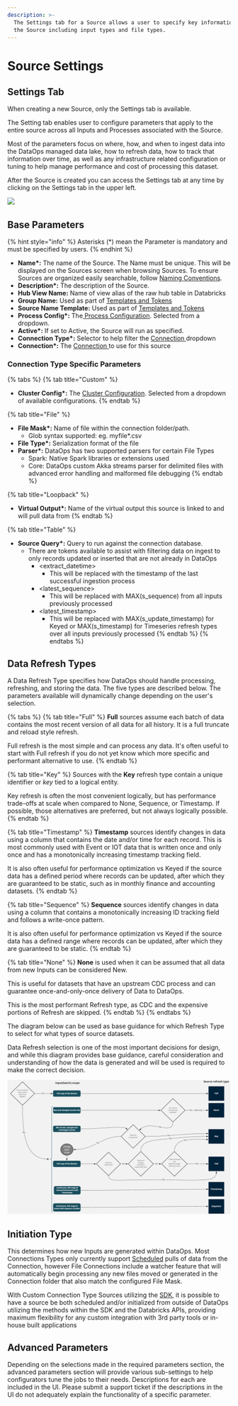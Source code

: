 ```yaml
---
description: >-
  The Settings tab for a Source allows a user to specify key information about
  the Source including input types and file types.
---
```


# Source Settings

## Settings Tab

When creating a new Source, only the Settings tab is available.&#x20;

The Setting tab enables user to configure parameters that apply to the entire source across all Inputs and Processes associated with the Source.

Most of the parameters focus on where, how, and when to ingest data into the DataOps managed data lake, how to refresh data, how to track that information over time, as well as any infrastructure related configuration or tuning to help manage performance and cost of processing this dataset.

After the Source is created you can access the Settings tab at any time by clicking on the Settings tab in the upper left.

![](../../.gitbook/assets/source\_settings\_001.png)

## Base Parameters

{% hint style="info" %}
Asterisks (\*) mean the Parameter is mandatory and must be specified by users.
{% endhint %}

* **Name\*:** The name of the Source. The Name must be unique. This will be displayed on the Sources screen when browsing Sources. To ensure Sources are organized easily searchable, follow [Naming Conventions](https://intellio.gitbook.io/dataops/v/master/best-practices/naming-conventions).
* **Description\*:** The description of the Source.
* **Hub View Name:** Name of view alias of the raw hub table in Databricks
* **Group Name:** Used as part of [Templates and Tokens](../validation-and-enrichment-rule-templates/)
* **Source Name Template:** Used as part of [Templates and Tokens](../validation-and-enrichment-rule-templates/)
* **Process Config\*:** The[ Process Configuration](../system-configuration-1/cluster-and-process-configuration-overview/process-configuration.md). Selected from a dropdown.
* **Active\*:** If set to Active, the Source will run as specified.
* **Connection Type\*:** Selector to help filter the [Connection ](../connections.md)dropdown
* **Connection\*:** The [Connection ](../connections.md)to use for this source

### Connection Type Specific Parameters

{% tabs %}
{% tab title="Custom" %}
* **Cluster Config\*:** The [Cluster Configuration](../system-configuration-1/cluster-and-process-configuration-overview/cluster-configuration/#cluster-settings). Selected from a dropdown of available configurations.
{% endtab %}

{% tab title="File" %}
* **File Mask\*:** Name of file within the connection folder/path.
  * Glob syntax supported: eg. myfile\*.csv
* **File Type\*:** Serialization format of the file
* **Parser\*:** DataOps has two supported parsers for certain File Types
  * Spark: Native Spark libraries or extensions used
  * Core: DataOps custom Akka streams parser for delimited files with advanced error handling and malformed file debugging
{% endtab %}

{% tab title="Loopback" %}
* **Virtual Output\*:** Name of the virtual output this source is linked to and will pull data from
{% endtab %}

{% tab title="Table" %}
* **Source Query\*:** Query to run against the connection database.
  * There are tokens available to assist with filtering data on ingest to only records updated or inserted that are not already in DataOps
    * \<extract\_datetime>
      * This will be replaced with the timestamp of the last successful ingestion process
    * \<latest\_sequence>
      * This will be replaced with MAX(s\_sequence) from all inputs previously processed
    * \<latest\_timestamp>
      * This will be replaced with MAX(s\_update\_timestamp) for Keyed or MAX(s\_timestamp) for Timeseries refresh types over all inputs previously processed
{% endtab %}
{% endtabs %}

## Data Refresh Types

A Data Refresh Type specifies how DataOps should handle processing, refreshing, and storing the data. The five types are described below. The parameters available will dynamically change depending on the user's selection.

{% tabs %}
{% tab title="Full" %}
**Full** sources assume each batch of data contains the most recent version of all data for all history. It is a full truncate and reload style refresh.

Full refresh is the most simple and can process any data. It's often useful to start with Full refresh if you do not yet know which more specific and performant alternative to use.
{% endtab %}

{% tab title="Key" %}
Sources with the **Key** refresh type contain a unique identifier or _key_ tied to a logical entity.

Key refresh is often the most convenient logically, but has performance trade-offs at scale when compared to None, Sequence, or Timestamp. If possible, those alternatives are preferred, but not always logically possible.
{% endtab %}

{% tab title="Timestamp" %}
**Timestamp** sources identify changes in data using a column that contains the date and/or time for each record. This is most commonly used with Event or IOT data that is written once and only once and has a monotonically increasing timestamp tracking field.

It is also often useful for performance optimization vs Keyed if the source data has a defined period where records can be updated, after which they are guaranteed to be static, such as in monthly finance and accounting datasets.
{% endtab %}

{% tab title="Sequence" %}
**Sequence** sources identify changes in data using a column that contains a monotonically increasing ID tracking field and follows a write-once pattern.

It is also often useful for performance optimization vs Keyed if the source data has a defined range where records can be updated, after which they are guaranteed to be static.
{% endtab %}

{% tab title="None" %}
**None** is used when it can be assumed that all data from new Inputs can be considered New.

This is useful for datasets that have an upstream CDC process and can guarantee once-and-only-once delivery of Data to DataOps.

This is the most performant Refresh type, as CDC and the expensive portions of Refresh are skipped.&#x20;
{% endtab %}
{% endtabs %}

The diagram below can be used as base guidance for which Refresh Type to select for what types of source datasets.

Data Refresh selection is one of the most important decisions for design, and while this diagram provides base guidance, careful consideration and understanding of how the data is generated and will be used is required to make the correct decision.

![](<../../.gitbook/assets/image (349).png>)

## Initiation Type

This determines how new Inputs are generated within DataOps. Most Connections Types only currently support [Scheduled](../schedules.md) pulls of data from the Connection, however File Connections include a watcher feature that will automatically begin processing any new files moved or generated in the Connection folder that also match the configured File Mask.

With Custom Connection Type Sources utilizing the [SDK](../sdk/), it is possible to have a source be both scheduled and/or initialized from outside of DataOps utilizing the methods within the SDK and the Databricks APIs, providing maximum flexibility for any custom integration with 3rd party tools or in-house built applications&#x20;



## Advanced Parameters

Depending on the selections made in the required parameters section, the advanced parameters section will provide various sub-settings to help configurators tune the jobs to their needs. Descriptions for each are included in the UI. Please submit a support ticket if the descriptions in the UI do not adequately explain the functionality of a specific parameter.
